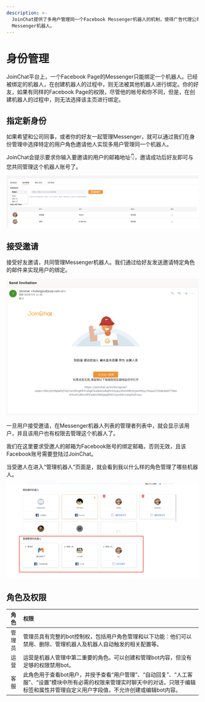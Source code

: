 ```yaml
---
description: >-
  JoinChat提供了多用户管理同一个Facebook Messenger机器人的机制，使得广告代理公司，或者企业都可以方便地管理企业的Facebook
  Messenger机器人。
---
```


# 身份管理

JoinChat平台上，一个Facebook Page的Messenger只能绑定一个机器人。已经被绑定的机器人，在创建机器人的过程中，则无法被其他机器人进行绑定。你的好友，如果有同样的Facebook Page的权限，尽管他的帐号和你不同，但是，在创建机器人的过程中，则无法选择该主页进行绑定。

## 指定新身份

如果希望和公司同事，或者你的好友一起管理Messenger，就可以通过我们在身份管理中选择特定的用户角色邀请他人实现多用户管理同一个机器人。

JoinChat会提示要求你输入要邀请的用户的邮箱地址👇，邀请成功后好友即可与您共同管理这个机器人账号了。

![&#x9080;&#x8BF7;&#x754C;&#x9762;](../../.gitbook/assets/image%20%2838%29.png)

## 接受邀请

接受好友邀请，共同管理Messenger机器人。我们通过给好友发送邀请特定角色的邮件来实现用户的绑定。

![&#x9080;&#x8BF7;&#x90AE;&#x4EF6;](../../.gitbook/assets/image%20%2857%29.png)

一旦用户接受邀请，在Messenger机器人列表的管理者列表中，就会显示该用户，并且该用户也有权限去管理这个机器人了。

我们在这里要求受邀人的邮箱为Facebook账号的绑定邮箱，否则无效，且该Facebook账号需要登陆过JoinChat。

当受邀人在进入“管理机器人“页面是，就会看到我以什么样的角色管理了哪些机器人。

![&#x7BA1;&#x7406;&#x673A;&#x5668;&#x4EBA;](../../.gitbook/assets/image%20%2818%29.png)

## 角色及权限

| 角色 | 权限 |
| :---: | :--- |
| 管理员 | 管理员具有完整的bot控制权，包括用户角色管理和以下功能：他们可以禁用、删除、管理机器人及机器人自动触发的相关配置等。 |
| 运营 | 运营是机器人管理中第二重要的角色。可以创建和管理bot内容，但没有足够的权限禁用bot。 |
| 客服 | 此角色用于查看bot用户，并授予查看“用户管理”、“自动回复”、“人工客服”、“设置”模块中所有必需的权限来管理实时聊天中的对话，只限于编辑标签和属性并管理自定义用户字段值，不允许创建或编辑bot内容。 |






